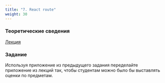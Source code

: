 ```yaml
---
title: "7. React route"
weight: 30
---
```


### Теоретические сведения

<a target="_blank" rel="noopener noreferrer" href="../../slides/react-route.html">Лекция</a>

### Задание

Используя приложение из предыдущего задания переделайте приложение из лекций так, чтобы студентам можно было бы выставлять оценки по предметам.